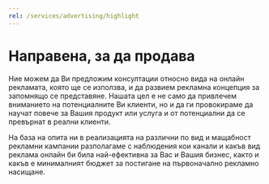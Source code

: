 ```yaml
---
rel: /services/advertising/highlight
---
```

# Направена, за да продава
Ние можем да Ви предложим консултации относно вида на онлайн рекламата, която ще се използва, и да развием рекламна концепция за запомнящо се представяне. Нашата цел е не само да привлечем вниманието на потенциалните Ви клиенти, но и да ги провокираме да научат повече за Вашия продукт или услуга и от потенциални да се превърнат в реални клиенти. 

На база на опита ни в реализацията на различни по вид и мащабност рекламни кампании разполагаме с наблюдения кои канали и какъв вид реклама онлайн би била най-ефективна за Вас и Вашия бизнес, както и какъв е минималният бюджет за постигане на първоначално рекламно насищане.
